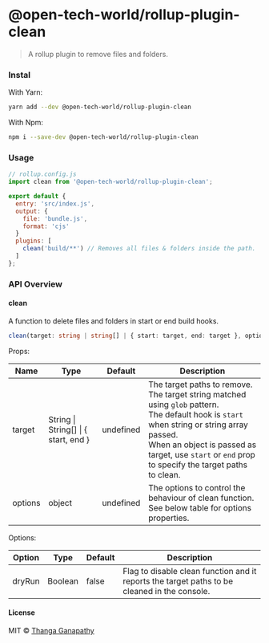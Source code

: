 # @open-tech-world/rollup-plugin-clean

> A rollup plugin to remove files and folders.

### Instal

With Yarn:

```sh
yarn add --dev @open-tech-world/rollup-plugin-clean
```

With Npm:

```sh
npm i --save-dev @open-tech-world/rollup-plugin-clean
```

### Usage

```js
// rollup.config.js
import clean from '@open-tech-world/rollup-plugin-clean';

export default {
  entry: 'src/index.js',
  output: {
    file: 'bundle.js',
    format: 'cjs'
  }
  plugins: [
    clean('build/**') // Removes all files & folders inside the path.
  ]
};
```

### API Overview

#### **clean**

A function to delete files and folders in start or end build hooks.

```ts
clean(target: string | string[] | { start: target, end: target }, options: { dryRun: boolean })
```

Props:

| Name   | Type                                 | Default   | Description                                                                                                                                                                                                                                                      |
| ------ | ------------------------------------ | --------- | ---------------------------------------------------------------------------------------------------------------------------------------------------------------------------------------------------------------------------------------------------------------- |
| target | String \| String[] \| { start, end } | undefined | The target paths to remove. <br> The target string matched using `glob` pattern.<br>The default hook is `start` when string or string array passed. <br> When an object is passed as target, use `start` or `end` prop to specify the target paths to clean. |
| options | object | undefined | The options to control the behaviour of clean function.<br>See below table for options properties.|

Options: 

| Option | Type | Default | Description |
| ------ | ---- | ------- | ----------- |
| dryRun | Boolean | false | Flag to disable clean function and it reports the target paths to be cleaned in the console.

#### License

MIT © [Thanga Ganapathy](https://github.com/ganapathy888)
